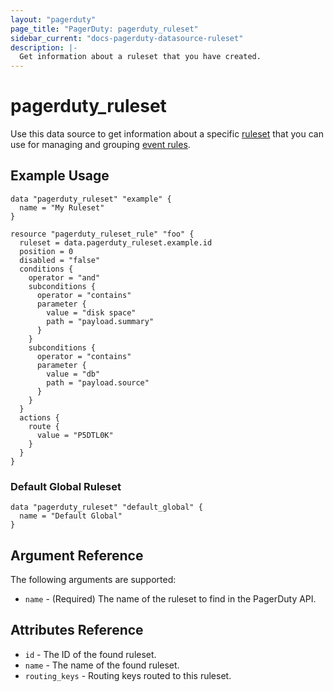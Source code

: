 ```yaml
---
layout: "pagerduty"
page_title: "PagerDuty: pagerduty_ruleset"
sidebar_current: "docs-pagerduty-datasource-ruleset"
description: |-
  Get information about a ruleset that you have created.
---
```


# pagerduty\_ruleset

Use this data source to get information about a specific [ruleset][1] that you can use for managing and grouping [event rules][2].

## Example Usage

```hcl
data "pagerduty_ruleset" "example" {
  name = "My Ruleset"
}

resource "pagerduty_ruleset_rule" "foo" {
  ruleset = data.pagerduty_ruleset.example.id
  position = 0
  disabled = "false"
  conditions {
    operator = "and"
	subconditions {
	  operator = "contains"
	  parameter {
	    value = "disk space"
		path = "payload.summary"
	  }
	}
	subconditions {
	  operator = "contains"
	  parameter {
	    value = "db"
	    path = "payload.source"
	  }
	}
  }
  actions {
    route {
	  value = "P5DTL0K"
	}
  }
}
```

### Default Global Ruleset

```hcl
data "pagerduty_ruleset" "default_global" {
  name = "Default Global"
}
```

## Argument Reference

The following arguments are supported:

* `name` - (Required) The name of the ruleset to find in the PagerDuty API.

## Attributes Reference
* `id` - The ID of the found ruleset.
* `name` - The name of the found ruleset.
* `routing_keys` - Routing keys routed to this ruleset.


[1]: https://developer.pagerduty.com/api-reference/reference/REST/openapiv3.json/paths/~1rulesets/get
[2]: https://developer.pagerduty.com/api-reference/reference/REST/openapiv3.json/paths/~1rulesets~1%7Bid%7D~1rules/get

